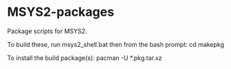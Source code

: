 MSYS2-packages
==============

Package scripts for MSYS2.

To build these, run msys2_shell.bat then from the bash prompt:
cd <package-name>
makepkg

To install the build package(s):
pacman -U <package-name>*.pkg.tar.xz

